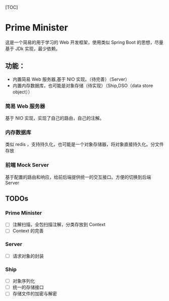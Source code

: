 [TOC]

# Prime Minister

这是一个简易的用于学习的 Web 开发框架，使用类似 Spring Boot 的思想，尽量基于 JDk 实现，最少依赖。

## 功能：

- 内置简易 Web 服务器,基于 NIO 实现。（待完善）（Server）
- 内置内存数据库，也可能是对象存储（待实现）（Ship,DSO（data store object））

### 简易 Web 服务器

基于 NIO 实现，实现了自己的路由，自己的注解。


### 内存数据库

类似 redis ，支持持久化，也可能是一个对象存储器，将对象直接持久化。分文件存放


### 前端 Mock Server

基于配置的路由和响应，给前后端提供统一的交互接口。方便的切换到后端 Server

## TODOs

### Prime Minister

- [ ] 注解扫描，全包扫描注解，分类存放到 Context
- [ ] Context 的完善

### Server

- [ ] 请求对象的封装

### Ship

- [ ] 对象序列化
- [ ] 统一的存储接口
- [ ] 存储文件的加密与解密